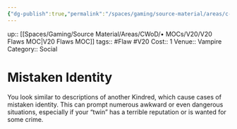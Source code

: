 ```yaml
---
{"dg-publish":true,"permalink":"/spaces/gaming/source-material/areas/c-wo-d/genre/vampire/v20/merits-and-flaws/mistaken-identity/","dgHomeLink":true,"dgPassFrontmatter":true}
---
```


up:: [[Spaces/Gaming/Source Material/Areas/CWoD/• MOCs/V20/V20 Flaws MOC|V20 Flaws MOC]]
tags:: #Flaw #V20 
Cost:: 1
Venue:: Vampire
Category:: Social

# Mistaken Identity
You look similar to descriptions of another Kindred,
which cause cases of mistaken identity. This can
prompt numerous awkward or even dangerous situations,
especially if your “twin” has a terrible reputation
or is wanted for some crime.